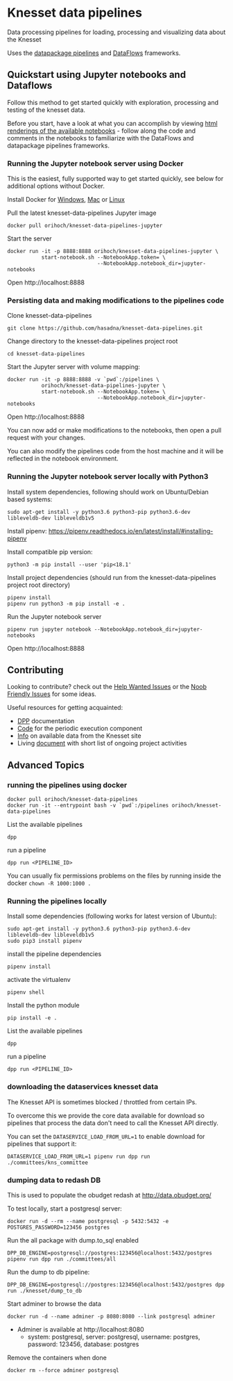# Knesset data pipelines

Data processing pipelines for loading, processing and visualizing data about the Knesset

Uses the [datapackage pipelines](https://github.com/frictionlessdata/datapackage-pipelines) and [DataFlows](https://github.com/datahq/dataflows) frameworks.

## Quickstart using Jupyter notebooks and Dataflows

Follow this method to get started quickly with exploration, processing and testing of the knesset data.

Before you start, have a look at what you can accomplish by viewing [html renderings of the available notebooks](https://production.oknesset.org/pipelines/data/committees/dist/dist/static/html/jupyter-notebooks/) - follow along the code and comments in the notebooks to familiarize with the DataFlows and datapackage pipelines frameworks.

### Running the Jupyter notebook server using Docker

This is the easiest, fully supported way to get started quickly, see below for additional options without Docker.

Install Docker for [Windows](https://store.docker.com/editions/community/docker-ce-desktop-windows),
[Mac](https://store.docker.com/editions/community/docker-ce-desktop-mac) or [Linux](https://docs.docker.com/install/)

Pull the latest knesset-data-pipelines Jupyter image

```
docker pull orihoch/knesset-data-pipelines-jupyter
```

Start the server

```
docker run -it -p 8888:8888 orihoch/knesset-data-pipelines-jupyter \
           start-notebook.sh --NotebookApp.token= \
                             --NotebookApp.notebook_dir=jupyter-notebooks
```

Open http://localhost:8888

### Persisting data and making modifications to the pipelines code

Clone knesset-data-pipelines

```
git clone https://github.com/hasadna/knesset-data-pipelines.git
```

Change directory to the knesset-data-pipelines project root

```
cd knesset-data-pipelines
```

Start the Jupyter server with volume mapping:

```
docker run -it -p 8888:8888 -v `pwd`:/pipelines \
           orihoch/knesset-data-pipelines-jupyter \
           start-notebook.sh --NotebookApp.token= \
                             --NotebookApp.notebook_dir=jupyter-notebooks
```

Open http://localhost:8888

You can now add or make modifications to the notebooks, then open a pull request with your changes.

You can also modify the pipelines code from the host machine and it will be reflected in the notebook environment.

### Running the Jupyter notebook server locally with Python3

Install system dependencies, following should work on Ubuntu/Debian based systems:

```
sudo apt-get install -y python3.6 python3-pip python3.6-dev libleveldb-dev libleveldb1v5
```

Install pipenv: https://pipenv.readthedocs.io/en/latest/install/#installing-pipenv

Install compatible pip version:

```
python3 -m pip install --user 'pip<18.1'
```

Install project dependencies (should run from the knesset-data-pipelines project root directory)

```
pipenv install
pipenv run python3 -m pip install -e .
```

Run the Jupyter notebook server

```
pipenv run jupyter notebook --NotebookApp.notebook_dir=jupyter-notebooks
```

Open http://localhost:8888


## Contributing

Looking to contribute? check out the [Help Wanted Issues](https://github.com/hasadna/knesset-data-pipelines/issues?q=is%3Aissue+is%3Aopen+label%3A%22help+wanted%22) or the [Noob Friendly Issues](https://github.com/hasadna/knesset-data-pipelines/issues?q=is%3Aissue+is%3Aopen+label%3A%22noob+friendly%22) for some ideas.

Useful resources for getting acquainted:
* [DPP](https://github.com/frictionlessdata/datapackage-pipelines) documentation
* [Code](https://github.com/OriHoch/knesset-data-k8s) for the periodic execution component
* [Info](http://main.knesset.gov.il/Activity/Info/Pages/Databases.aspx) on available data from the Knesset site
* Living [document](https://docs.google.com/document/d/1eeQRrpGYuEJKAAtShPbjFn6i2f_UmQgg1caMTEs93ic/edit) with short list of ongoing project activities


## Advanced Topics

### running the pipelines using docker

```
docker pull orihoch/knesset-data-pipelines
docker run -it --entrypoint bash -v `pwd`:/pipelines orihoch/knesset-data-pipelines
```

List the available pipelines

```
dpp
```

run a pipeline

```
dpp run <PIPELINE_ID>
```

You can usually fix permissions problems on the files by running inside the docker `chown -R 1000:1000 .`


### Running the pipelines locally

Install some dependencies (following works for latest version of Ubuntu):

```
sudo apt-get install -y python3.6 python3-pip python3.6-dev libleveldb-dev libleveldb1v5
sudo pip3 install pipenv
```

install the pipeline dependencies

```
pipenv install
```

activate the virtualenv

```
pipenv shell
```

Install the python module

```
pip install -e .
```

List the available pipelines

```
dpp
```

run a pipeline

```
dpp run <PIPELINE_ID>
```

### downloading the dataservices knesset data

The Knesset API is sometimes blocked / throttled from certain IPs.

To overcome this we provide the core data available for download so pipelines that process the data don't need to call the Knesset API directly.

You can set the `DATASERVICE_LOAD_FROM_URL=1` to enable download for pipelines that support it:

```
DATASERVICE_LOAD_FROM_URL=1 pipenv run dpp run ./committees/kns_committee
```

### dumping data to redash DB

This is used to populate the obudget redash at http://data.obudget.org/

To test locally, start a postgresql server:

```
docker run -d --rm --name postgresql -p 5432:5432 -e POSTGRES_PASSWORD=123456 postgres
```

Run the all package with dump.to_sql enabled

```
DPP_DB_ENGINE=postgresql://postgres:123456@localhost:5432/postgres pipenv run dpp run ./committees/all
```

Run the dump to db pipeline:

```
DPP_DB_ENGINE=postgresql://postgres:123456@localhost:5432/postgres dpp run ./knesset/dump_to_db
```

Start adminer to browse the data

```
docker run -d --name adminer -p 8080:8080 --link postgresql adminer
```

* Adminer is available at http://localhost:8080
  * system: postgresql, server: postgresql, username: postgres, password: 123456, database: postgres

Remove the containers when done

```
docker rm --force adminer postgresql
```
